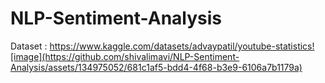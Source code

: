 # NLP-Sentiment-Analysis

Dataset : https://www.kaggle.com/datasets/advaypatil/youtube-statistics![image](https://github.com/shivalimavi/NLP-Sentiment-Analysis/assets/134975052/681c1af5-bdd4-4f68-b3e9-6106a7b1179a)

